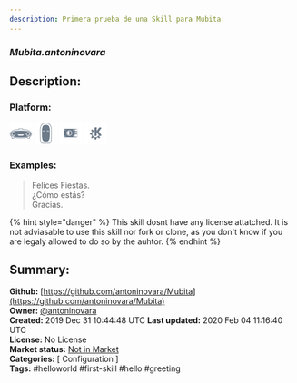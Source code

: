 ```yaml
---
description: Primera prueba de una Skill para Mubita
---
```


### _Mubita.antoninovara_  
## Description:  
  
  
  
### Platform:  
 ![Mark I](../.gitbook/assets/mark-1-icon.png)  ![Mark II](../.gitbook/assets/mark-2-icon.png)  ![Picroft](../.gitbook/assets/picroft-icon.png)  ![plasmoid](../.gitbook/assets/kde.png)   
### Examples:  
> Felices Fiestas.  
> ¿Cómo estás?  
> Gracias.  
  
{% hint style="danger" %}
This skill dosnt have any license attatched. It is not adviasable to use this skill nor fork or clone, as you don't know if you are legaly allowed to do so by the auhtor.
{% endhint %}
  
## Summary:  
**Github:** [https://github.com/antoninovara/Mubita](https://github.com/antoninovara/Mubita)  
**Owner:** [@antoninovara](https://github.com/antoninovara)  
**Created:** 2019 Dec 31 10:44:48 UTC  **Last updated:** 2020 Feb 04 11:16:40 UTC  
**License:** No License  
**Market status:** [Not in Market](https://market.mycroft.ai/skill/)  
**Categories:** [ Configuration ]   
**Tags:** \#helloworld \#first-skill \#hello \#greeting   
